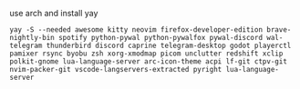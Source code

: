 use arch and install yay

```yay -S --needed awesome kitty neovim firefox-developer-edition brave-nightly-bin spotify python-pywal python-pywalfox pywal-discord wal-telegram thunderbird discord caprine telegram-desktop godot playerctl pamixer rsync byobu zsh xorg-xmodmap picom unclutter redshift xclip polkit-gnome lua-language-server arc-icon-theme acpi lf-git ctpv-git nvim-packer-git vscode-langservers-extracted pyright lua-language-server```
